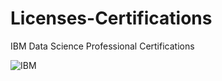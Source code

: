 # Licenses-Certifications
IBM Data Science Professional Certifications

![IBM](https://user-images.githubusercontent.com/106689439/213844590-8f47c47b-29e1-4969-b74e-5cbb61ecc8d0.jpg)

